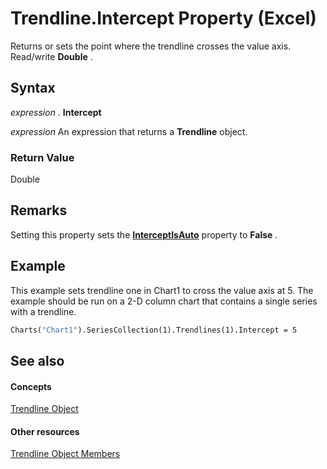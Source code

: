 
# Trendline.Intercept Property (Excel)

Returns or sets the point where the trendline crosses the value axis. Read/write  **Double** .


## Syntax

 _expression_ . **Intercept**

 _expression_ An expression that returns a **Trendline** object.


### Return Value

Double


## Remarks

Setting this property sets the  **[InterceptIsAuto](ec5ea945-59d7-3ec2-42cd-95c7031880e8.md)** property to **False** .


## Example

This example sets trendline one in Chart1 to cross the value axis at 5. The example should be run on a 2-D column chart that contains a single series with a trendline.


```vb
Charts("Chart1").SeriesCollection(1).Trendlines(1).Intercept = 5
```


## See also


#### Concepts


[Trendline Object](5c04b065-57f4-a059-7c22-50612bd727ea.md)
#### Other resources


[Trendline Object Members](b63cecc4-6151-f66c-8d73-9f66850046b1.md)
